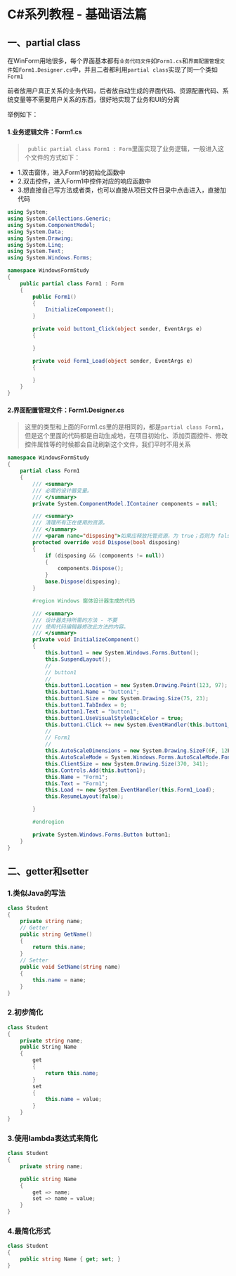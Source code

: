 # C#系列教程 - 基础语法篇


## 一、partial class
在WinForm用地很多，每个界面基本都有`业务代码文件`如`Form1.cs`和`界面配置管理文件`如`Form1.Designer.cs`中，并且二者都利用`partial class`实现了同一个类如`Form1`

前者放用户真正关系的业务代码，后者放自动生成的界面代码、资源配置代码、系统变量等不需要用户关系的东西，很好地实现了业务和UI的分离

举例如下：

#### 1.业务逻辑文件：Form1.cs
> ` public partial class Form1 : Form`里面实现了业务逻辑，一般进入这个文件的方式如下：

+ 1.双击窗体，进入Form1的初始化函数中
+ 2.双击控件，进入Form1中控件对应的响应函数中
+ 3.想直接自己写方法或者类，也可以直接从项目文件目录中点击进入，直接加代码

```csharp
using System;
using System.Collections.Generic;
using System.ComponentModel;
using System.Data;
using System.Drawing;
using System.Linq;
using System.Text;
using System.Windows.Forms;

namespace WindowsFormStudy
{
    public partial class Form1 : Form
    {
        public Form1()
        {
            InitializeComponent();
        }

        private void button1_Click(object sender, EventArgs e)
        {

        }

        private void Form1_Load(object sender, EventArgs e)
        {

        }
    }
}

```

#### 2.界面配置管理文件：Form1.Designer.cs
> 这里的类型和上面的Form1.cs里的是相同的，都是`partial class Form1`，但是这个里面的代码都是自动生成地，在项目初始化、添加页面控件、修改控件属性等的时候都会自动刷新这个文件，我们平时不用关系

```csharp
namespace WindowsFormStudy
{
    partial class Form1
    {
        /// <summary>
        /// 必需的设计器变量。
        /// </summary>
        private System.ComponentModel.IContainer components = null;

        /// <summary>
        /// 清理所有正在使用的资源。
        /// </summary>
        /// <param name="disposing">如果应释放托管资源，为 true；否则为 false。</param>
        protected override void Dispose(bool disposing)
        {
            if (disposing && (components != null))
            {
                components.Dispose();
            }
            base.Dispose(disposing);
        }

        #region Windows 窗体设计器生成的代码

        /// <summary>
        /// 设计器支持所需的方法 - 不要
        /// 使用代码编辑器修改此方法的内容。
        /// </summary>
        private void InitializeComponent()
        {
            this.button1 = new System.Windows.Forms.Button();
            this.SuspendLayout();
            // 
            // button1
            // 
            this.button1.Location = new System.Drawing.Point(123, 97);
            this.button1.Name = "button1";
            this.button1.Size = new System.Drawing.Size(75, 23);
            this.button1.TabIndex = 0;
            this.button1.Text = "button1";
            this.button1.UseVisualStyleBackColor = true;
            this.button1.Click += new System.EventHandler(this.button1_Click);
            // 
            // Form1
            // 
            this.AutoScaleDimensions = new System.Drawing.SizeF(6F, 12F);
            this.AutoScaleMode = System.Windows.Forms.AutoScaleMode.Font;
            this.ClientSize = new System.Drawing.Size(370, 341);
            this.Controls.Add(this.button1);
            this.Name = "Form1";
            this.Text = "Form1";
            this.Load += new System.EventHandler(this.Form1_Load);
            this.ResumeLayout(false);

        }

        #endregion

        private System.Windows.Forms.Button button1;
    }
}
```

## 二、getter和setter

### 1.类似Java的写法
```csharp
class Student
{
    private string name;
    // Getter
    public string GetName()
    {
        return this.name;
    }
    // Setter
    public void SetName(string name)
    {
        this.name = name;
    }
}
```

### 2.初步简化
```csharp
class Student
{
    private string name;
    public String Name
    {
        get
        {
            return this.name;
        }
        set
        {
            this.name = value;
        }
    }
}
```

### 3.使用lambda表达式来简化
```csharp
class Student
{
    private string name;

    public string Name
    {
        get => name;
        set => name = value;
    }
}
```

### 4.最简化形式
```csharp
class Student
{
    public string Name { get; set; }
}
```